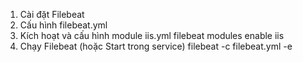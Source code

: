 1. Cài đặt Filebeat
2. Cấu hình filebeat.yml
3. Kích hoạt và cấu hình module iis.yml
filebeat modules enable iis
4. Chạy Filebeat (hoặc Start trong service)
filebeat -c filebeat.yml -e
